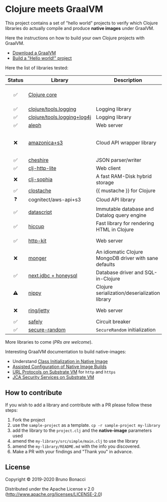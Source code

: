 # Clojure meets GraalVM

This project contains a set of "hello world" projects to verify which
Clojure libraries do actually compile and produce **native images**
under GraalVM.

Here the instructions on how to build your own Clojure projects with GraalVM.

  - [Download a GraalVM](https://github.com/graalvm/graalvm-ce-builds/releases)
  - [Build a "Hello world!" project](./doc/clojure-graalvm-native-binary.md)


Here the list of libraries tested:

| Status             | Library                                              | Description                                            | Remarks                       |
|:------------------:|------------------------------------------------------|--------------------------------------------------------|-------------------------------|
| :white_check_mark: | [Clojure core](./clojure)                            |                                                        | works without Specs           |
| :white_check_mark: | [clojure/tools.logging](./tools-logging)             | Logging library                                        |                               |
| :white_check_mark: | [clojure/tools.logging+log4j](./tools-logging-log4j) | Logging library                                        |                               |
| :white_check_mark: | [aleph](./aleph)                                     | Web server                                             |                               |
| :x:                | [amazonica+s3](./amazonica-s3)                       | Cloud API wrapper library                              | *Buildtime and Runtime error* |
| :white_check_mark: | [cheshire](./cheshire)                               | JSON parser/writer                                     |                               |
| :white_check_mark: | [clj-http-lite](./clj-http-lite)                             | Web client                             |                               |
| :x:                | [clj-sophia](./clj-sophia)                           | A fast RAM-Disk hybrid storage                         | *Runtime error/JNA*           |
| :white_check_mark: | [clostache](./clostache)                             | {{ mustache }} for Clojure                             |                               |
| :question:         | cognitect/aws-api+s3                                 | Cloud API library                                      |                               |
| :white_check_mark: | [datascript](./datascript)                           | Immutable database and Datalog query engine            |                               |
| :white_check_mark: | [hiccup](./hiccup)                                   | Fast library for rendering HTML in Clojure             |                               |
| :white_check_mark: | [http-kit](./http-kit)                               | Web server                                             | *Web client :x:*              |
| :x:                | [monger](./monger)                                   | An idiomatic Clojure MongoDB driver with sane defaults |                               |
| :white_check_mark: | [next.jdbc + honeysql](./next-jdbc)                  | Database driver and SQL-in-Clojure                     |                               |
| :warning:          | [nippy](./nippy)                                     | Clojure serialization/deserialization library          | *Can't serialize exceptions*  |
| :x:                | [ring/jetty](./ring-jetty)                           | Web server                                             | *Runtime error*               |
| :white_check_mark: | [safely](./safely)                                   | Circuit breaker                                        |                               |
| :white_check_mark: | [secure-random](./secure-random)                     | `SecureRandom` initialization                          |                               |


More libraries to come (*PRs are welcome*).

Interesting GraalVM documentation to build native-images:

  - Understand [Class Initialization in Native Image](https://github.com/oracle/graal/blob/master/substratevm/CLASS-INITIALIZATION.md)
  - [Assisted Configuration of Native Image Builds](https://github.com/oracle/graal/blob/master/substratevm/CONFIGURE.md)
  - [URL Protocols on Substrate VM](https://github.com/oracle/graal/blob/master/substratevm/URL-PROTOCOLS.md) for `http` and `https`
  - [JCA Security Services on Substrate VM](https://github.com/oracle/graal/blob/master/substratevm/JCA-SECURITY-SERVICES.md)


## How to contribute

If you wish to add a library and contribute with a PR please follow these steps:

  1. Fork the project
  2. use the `sample-project` as a template. `cp -r sample-project my-library`
  3. add the library to the `project.clj` and the **native-image** parameters used
  4. amend the `my-library/src/simple/main.clj` to use the library
  5. amend the `my-library/README.md` with the info you discovered.
  6. Make a PR with your findings and "Thank you" in advance.

## License

Copyright © 2019-2020 Bruno Bonacci

Distributed under the Apache License v 2.0 (http://www.apache.org/licenses/LICENSE-2.0)
